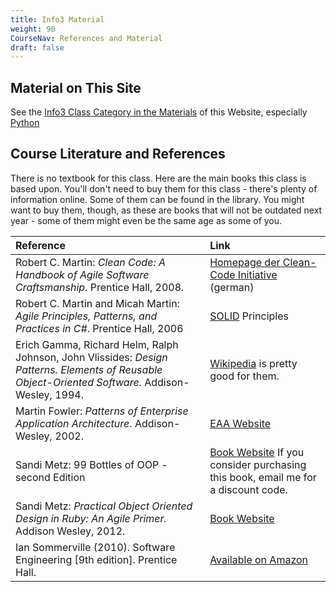 ```yaml
---
title: Info3 Material
weight: 90
CourseNav: References and Material
draft: false
---
```


## Material on This Site

See the [Info3 Class Category in the Materials](/material/courses/info3/) of this Website, 
especially [Python](/material/tags/python/)

## Course Literature and References

There is no textbook for this class. Here are the main books this class
is based upon. You'll don't need to buy them for this class - there's plenty of information online. 
Some of them can be found in the library.
You might want to buy them, though, as these are books that will not be
outdated next year - some of them might even be the same age as some of you.

| Reference                                                                                                                                         | Link                                                                                                                                                                                              |
|:--------------------------------------------------------------------------------------------------------------------------------------------------|:--------------------------------------------------------------------------------------------------------------------------------------------------------------------------------------------------|
| Robert C. Martin: _Clean Code: A Handbook of Agile Software Craftsmanship_. Prentice Hall, 2008.                                                  | [Homepage der Clean-Code Initiative](https://www.clean-code-developer.de/) (german)                                                                                                               |
| Robert C. Martin and Micah Martin: _Agile Principles, Patterns, and Practices in C#_. Prentice Hall, 2006                                         | [SOLID](https://butunclebob.com/ArticleS.UncleBob.PrinciplesOfOod) Principles                                                                                                                     |
| Erich Gamma, Richard Helm, Ralph Johnson, John Vlissides: _Design Patterns. Elements of Reusable Object-Oriented Software._ Addison-Wesley, 1994. | [Wikipedia](https://en.wikipedia.org/wiki/Software_design_pattern) is pretty good for them.                                                                                                       |
| Martin Fowler: _Patterns of Enterprise Application Architecture_. Addison-Wesley, 2002.                                                           | [EAA Website](https://martinfowler.com/eaaCatalog/)                                                                                                                                               |
| Sandi Metz: 99 Bottles of OOP - second Edition                                                                                                    | [Book Website](https://sandimetz.com/99bottles) If you consider purchasing this book, email me for a discount code.                                                                               |
| Sandi Metz: _Practical Object Oriented Design in Ruby: An Agile Primer._ Addison Wesley, 2012.                                                    | [Book Website](https://www.poodr.com/)                                                                                                                                                            |
| Ian Sommerville (2010). Software Engineering [9th edition]. Prentice Hall.                                                                        | [Available on Amazon](https://www.amazon.de/gp/product/0137053460/ref=as_li_tl?ie=UTF8&camp=1638&creative=6742&creativeASIN=0137053460&linkCode=as2&tag=plagiatundimi-21&linkId=7XBTKFV6QLC7AV2Q)  |

